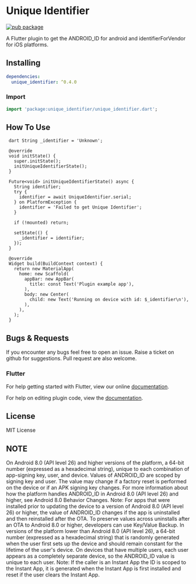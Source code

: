 # Unique Identifier

[![pub package](https://img.shields.io/badge/pub-0.4.0-green.svg)](https://pub.dartlang.org/packages/unique_identifier)

A Flutter plugin to get the ANDROID_ID for android and identifierForVendor for iOS platforms.

## Installing

```yaml
dependencies:
  unique_identifier: ^0.4.0
```

### Import

```dart
import 'package:unique_identifier/unique_identifier.dart';
```

## How To Use

```
 dart String _identifier = 'Unknown';
  
 @override
 void initState() {
   super.initState();
   initUniqueIdentifierState();
 }

 Future<void> initUniqueIdentifierState() async {
   String identifier;
   try {
     identifier = await UniqueIdentifier.serial;
   } on PlatformException {
     identifier = 'Failed to get Unique Identifier';
   }

   if (!mounted) return;

   setState(() {
     _identifier = identifier;
   });
 }

 @override
 Widget build(BuildContext context) {
   return new MaterialApp(
     home: new Scaffold(
       appBar: new AppBar(
         title: const Text('Plugin example app'),
       ),
       body: new Center(
         child: new Text('Running on device with id: $_identifier\n'),
       ),
     ),
   );
 }
```

## Bugs & Requests

If you encounter any bugs feel free to open an issue. Raise a ticket on github for suggestions. Pull request are also welcome.

### Flutter

For help getting started with Flutter, view our online
[documentation](https://flutter.io/).

For help on editing plugin code, view the [documentation](https://flutter.io/platform-plugins/#edit-code).

## License

MIT License


## NOTE
On Android 8.0 (API level 26) and higher versions of the platform, a 64-bit number (expressed as a hexadecimal string), unique to each combination of app-signing key, user, and device. Values of ANDROID_ID are scoped by signing key and user. The value may change if a factory reset is performed on the device or if an APK signing key changes. For more information about how the platform handles ANDROID_ID in Android 8.0 (API level 26) and higher, see Android 8.0 Behavior Changes.
Note: For apps that were installed prior to updating the device to a version of Android 8.0 (API level 26) or higher, the value of ANDROID_ID changes if the app is uninstalled and then reinstalled after the OTA. To preserve values across uninstalls after an OTA to Android 8.0 or higher, developers can use Key/Value Backup.
In versions of the platform lower than Android 8.0 (API level 26), a 64-bit number (expressed as a hexadecimal string) that is randomly generated when the user first sets up the device and should remain constant for the lifetime of the user's device. On devices that have multiple users, each user appears as a completely separate device, so the ANDROID_ID value is unique to each user.
Note: If the caller is an Instant App the ID is scoped to the Instant App, it is generated when the Instant App is first installed and reset if the user clears the Instant App.